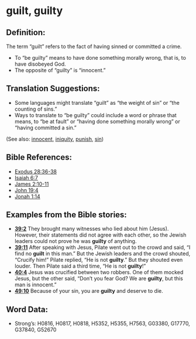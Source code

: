 # guilt, guilty

## Definition:

The term “guilt” refers to the fact of having sinned or committed a crime.

* To “be guilty” means to have done something morally wrong, that is, to have disobeyed God.
* The opposite of “guilty” is “innocent.”

## Translation Suggestions:

* Some languages might translate “guilt” as “the weight of sin” or “the counting of sins.”
* Ways to translate to “be guilty” could include a word or phrase that means, to “be at fault” or “having done something morally wrong” or “having committed a sin.”

(See also: [innocent](../kt/innocent.md), [iniquity](../kt/iniquity.md), [punish](../other/punish.md), [sin](../kt/sin.md))

## Bible References:

* [Exodus 28:36-38](rc://en/tn/help/exo/28/36)
* [Isaiah 6:7](rc://en/tn/help/isa/06/07)
* [James 2:10-11](rc://en/tn/help/jas/02/10)
* [John 19:4](rc://en/tn/help/jhn/19/04)
* [Jonah 1:14](rc://en/tn/help/jon/01/14)

## Examples from the Bible stories:

* __[39:2](rc://en/tn/help/obs/39/02)__ They brought many witnesses who lied about him (Jesus). However, their statements did not agree with each other, so the Jewish leaders could not prove he was __guilty__ of anything.
* __[39:11](rc://en/tn/help/obs/39/11)__ After speaking with Jesus, Pilate went out to the crowd and said, “I find no __guilt__ in this man.” But the Jewish leaders and the crowd shouted, “Crucify him!” Pilate replied, “He is not __guilty__.” But they shouted even louder. Then Pilate said a third time, “He is not __guilty__!”
* __[40:4](rc://en/tn/help/obs/40/04)__ Jesus was crucified between two robbers. One of them mocked Jesus, but the other said, “Don’t you fear God? We are __guilty__, but this man is innocent.”
* __[49:10](rc://en/tn/help/obs/49/10)__ Because of your sin, you are __guilty__ and deserve to die.

## Word Data:

* Strong’s: H0816, H0817, H0818, H5352, H5355, H7563, G03380, G17770, G37840, G52670
